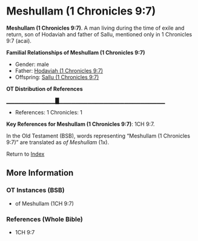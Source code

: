 # Meshullam (1 Chronicles 9:7)
**Meshullam (1 Chronicles 9:7)**. 
A man living during the time of exile and return, son of Hodaviah and father of Sallu, mentioned only in 1 Chronicles 9:7 (acai). 




**Familial Relationships of Meshullam (1 Chronicles 9:7)**


* Gender: male
* Father: [Hodaviah (1 Chronicles 9:7)](Hodaviah.3.md)
* Offspring: [Sallu (1 Chronicles 9:7)](Sallu.2.md)


**OT Distribution of References**

▁▁▁▁▁▁▁▁▁▁▁▁█▁▁▁▁▁▁▁▁▁▁▁▁▁▁▁▁▁▁▁▁▁▁▁▁▁▁
* References: 1 Chronicles: 1



**Key References for Meshullam (1 Chronicles 9:7)**: 
1CH 9:7. 


In the Old Testament (BSB), words representing “Meshullam (1 Chronicles 9:7)” are translated as 
*of Meshullam* (1x). 




Return to [Index](00-Index.md)

## More Information

### OT Instances (BSB)

* of Meshullam (1CH 9:7)



### References (Whole Bible)

* 1CH 9:7



